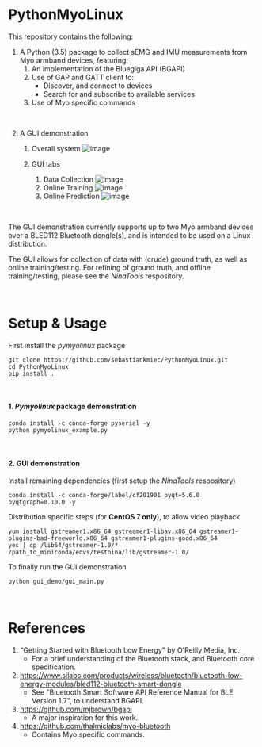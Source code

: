 # PythonMyoLinux
This repository contains the following:
1. A Python (3.5) package to collect sEMG and IMU measurements from Myo armband devices, featuring:
   1. An implementation of the Bluegiga API (BGAPI)
   2. Use of GAP and GATT client to:
      * Discover, and connect to devices
      * Search for and subscribe to available services
   3. Use of Myo specific commands

&nbsp;

2. A GUI demonstration
   1. Overall system
![image](https://drive.google.com/uc?export=view&id=1CFbHmwnm0IA9_GXoSFw-ZrEctcZWsA-7)

   2. GUI tabs 
      1. Data Collection
![image](https://drive.google.com/uc?export=view&id=1lmxhSv5R_esBc0aPiKkVMWWlAkicxfSe)
      2. Online Training
![image](https://drive.google.com/uc?export=view&id=1VYAvod_qM05WB559Gb34QO3bI9qBqiNy)
      3. Online Prediction
![image](https://drive.google.com/uc?export=view&id=1DPZr0h6TVz1ReXGmWc4n6xWbzO1Ghpv1)

&nbsp;

The GUI demonstration currently supports up to two Myo armband devices over a BLED112 Bluetooth dongle(s), and is intended to be used on a Linux distribution. 

The GUI allows for collection of data with (crude) ground truth, as well as online training/testing. For refining of ground truth, and offline training/testing, please see the *NinaTools* respository.

&nbsp;

# Setup & Usage
First install the *pymyolinux* package
```
git clone https://github.com/sebastiankmiec/PythonMyoLinux.git
cd PythonMyoLinux
pip install .
```

&nbsp;

#### 1. *Pymyolinux* package demonstration
```
conda install -c conda-forge pyserial -y
python pymyolinux_example.py
```

&nbsp;

#### 2. GUI demonstration
Install remaining dependencies (first setup the *NinaTools* respository)
```
conda install -c conda-forge/label/cf201901 pyqt=5.6.0 pyqtgraph=0.10.0 -y
```

Distribution specific steps (for <b>CentOS 7 only</b>), to allow video playback
```
yum install gstreamer1.x86_64 gstreamer1-libav.x86_64 gstreamer1-plugins-bad-freeworld.x86_64 gstreamer1-plugins-good.x86_64 
yes | cp /lib64/gstreamer-1.0/* /path_to_miniconda/envs/testnina/lib/gstreamer-1.0/
```

To finally run the GUI demonstration
```
python gui_demo/gui_main.py
```

&nbsp;

# References
1. "Getting Started with Bluetooth Low Energy" by O'Reilly Media, Inc.
   * For a brief understanding of the Bluetooth stack, and Bluetooth core specification.
2. https://www.silabs.com/products/wireless/bluetooth/bluetooth-low-energy-modules/bled112-bluetooth-smart-dongle
   * See "Bluetooth Smart Software API Reference Manual for BLE Version 1.7", to understand BGAPI.
3. https://github.com/mjbrown/bgapi 
   * A major inspiration for this work.
3. https://github.com/thalmiclabs/myo-bluetooth
   * Contains Myo specific commands.
